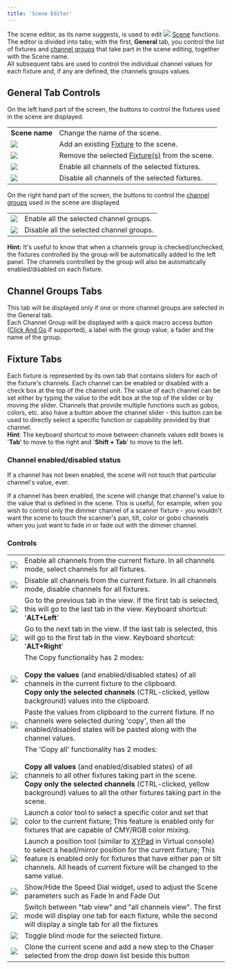 ```yaml
---
title: 'Scene Editor'
---
```


The scene editor, as its name suggests, is used to edit ![](/basics/scene.png) [Scene](/basics/glossary-and-concepts#scene) functions. The editor is divided into tabs; with the first, **General** tab, you control the list of fixtures and [channel groups](/basics/glossary-and-concepts#channel-groups) that take part in the scene editing, together with the Scene name.  
All subsequent tabs are used to control the individual channel values for each fixture and, if any are defined, the channels groups values.

General Tab Controls
--------------------

On the left hand part of the screen, the buttons to control the fixtures used in the scene are displayed.

|     |     |
| --- | --- |
| **Scene name** | Change the name of the scene. |
| ![](/basics/edit_add.png) | Add an existing [Fixture](/basics/glossary-and-concepts#fixtures) to the scene. |
| ![](/basics/edit_remove.png) | Remove the selected [Fixture(s)](/basics/glossary-and-concepts#fixtures) from the scene. |
| ![](/basics/check.png) | Enable all channels of the selected fixtures. |
| ![](/basics/uncheck.png) | Disable all channels of the selected fixtures. |

On the right hand part of the screen, the buttons to control the [channel groups](/basics/glossary-and-concepts#channel-groups) used in the scene are displayed

|     |     |
| --- | --- |
| ![](/basics/check.png) | Enable all the selected channel groups. |
| ![](/basics/uncheck.png) | Disable all the selected channel groups. |


**Hint:** It's useful to know that when a channels group is checked/unchecked, the fixtures controlled by the group will be automatically added to the left panel. The channels controlled by the group will also be automatically enabled/disabled on each fixture.

Channel Groups Tabs
-------------------

This tab will be displayed only if one or more channel groups are selected in the General tab.  
Each Channel Group will be displayed with a quick macro access button ([Click And Go](/basics/glossary-and-concepts#click-and-go) if supported), a label with the group value, a fader and the name of the group.

Fixture Tabs
------------

Each fixture is represented by its own tab that contains sliders for each of the fixture's channels. Each channel can be enabled or disabled with a check box at the top of the channel unit. The value of each channel can be set either by typing the value to the edit box at the top of the slider or by moving the slider. Channels that provide multiple functions such as gobos, colors, etc. also have a button above the channel slider - this button can be used to directly select a specific function or capability provided by that channel.  
**Hint**: The keyboard shortcut to move between channels values edit boxes is '**Tab**' to move to the right and '**Shift + Tab**' to move to the left.

### Channel enabled/disabled status

If a channel has not been enabled, the scene will not touch that particular channel's value, ever.

If a channel has been enabled, the scene will change that channel's value to the value that is defined in the scene. This is useful, for example, when you wish to control only the dimmer channel of a scanner fixture - you wouldn't want the scene to touch the scanner's pan, tilt, color or gobo channels when you just want to fade in or fade out with the dimmer channel.

### Controls

|     |     |
| --- | --- |
| ![](/basics/check.png) | Enable all channels from the current fixture. In all channels mode, select channels for all fixtures. |
| ![](/basics/uncheck.png) | Disable all channels from the current fixture. In all channels mode, disable channels for all fixtures. |
| ![](/basics/back.png) | Go to the previous tab in the view. If the first tab is selected, this will go to the last tab in the view. Keyboard shortcut: '**ALT+Left**' |
| ![](/basics/forward.png) | Go to the next tab in the view. If the last tab is selected, this will go to the first tab in the view. Keyboard shortcut: '**ALT+Right**' |
| ![](/basics/editcopy.png) | The Copy functionality has 2 modes:  <br><br>**Copy the values** (and enabled/disabled states) of all channels in the current fixture to the clipboard.<br>**Copy only the selected channels** (CTRL-clicked, yellow background) values into the clipboard. |
| ![](/basics/editpaste.png) | Paste the values from clipboard to the current fixture. If no channels were selected during 'copy', then all the enabled/disabled states will be pasted along with the channel values. |
| ![](/basics/editcopyall.png) | The 'Copy all' functionality has 2 modes:<br><br>**Copy all values** (and enabled/disabled states) of all channels to all other fixtures taking part in the scene.<br>**Copy only the selected channels** (CTRL-clicked, yellow background) values to all the other fixtures taking part in the scene. |
| ![](/basics/color.png) | Launch a color tool to select a specific color and set that color to the current fixture; This feature is enabled only for fixtures that are capable of CMY/RGB color mixing. |
| ![](/basics/xypad.png) | Launch a position tool (similar to [XYPad](/virtual-console/xy-pad) in Virtual console) to select a head/mirror position for the current fixture; This feature is enabled only for fixtures that have either pan or tilt channels. All heads of current fixture will be changed to the same value. |
| ![](/basics/speed.png) | Show/Hide the Speed Dial widget, used to adjust the Scene parameters such as Fade In and Fade Out |
| ![](/basics/tabview.png) | Switch between "tab view" and "all channels view". The first mode will display one tab for each fixture, while the second will display a single tab for all the fixtures |
| ![](/basics/blind.png) | Toggle blind mode for the selected fixture. |
| ![](/basics/record.png) | Clone the current scene and add a new step to the Chaser selected from the drop down list beside this button |